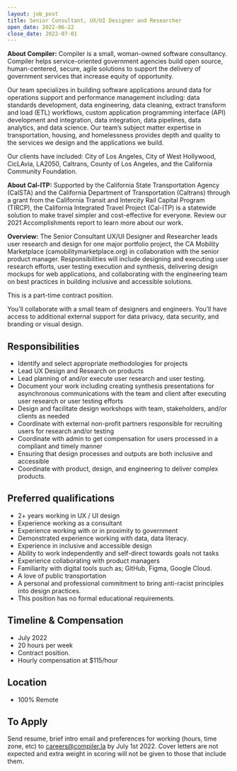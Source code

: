 ```yaml
---
layout: job_post
title: Senior Consultant, UX/UI Designer and Researcher
open_date: 2022-06-22
close_date: 2022-07-01
---
```

**About Compiler:** Compiler is a small, woman-owned software consultancy. Compiler helps service-oriented government agencies build open source, human-centered, secure, agile solutions to support the delivery of government services that increase equity of opportunity.

Our team specializes in building software applications around data for operations support and performance management including: data standards development, data engineering, data cleaning, extract transform and load (ETL) workflows, custom application programming interface (API) development and integration, data integration, data pipelines, data analytics, and data science. Our team’s subject matter expertise in transportation, housing, and homelessness provides depth and quality to the services we design and the applications we build.

Our clients have included: City of Los Angeles, City of West Hollywood, CicLAvia, LA2050, Caltrans, County of Los Angeles, and the California Community Foundation.

**About Cal-ITP:** Supported by the California State Transportation Agency (CalSTA) and the California Department of Transportation (Caltrans) through a grant from the California Transit and Intercity Rail Capital Program (TIRCP), the California Integrated Travel Project (Cal-ITP) is a statewide solution to make travel simpler and cost-effective for everyone. Review our 2021 Accomplishments report to learn more about our work.

**Overview:** The Senior Consultant UX/UI Designer and Researcher leads user research and design for one major portfolio project, the CA Mobility Marketplace (camobilitymarketplace.org) in collaboration with the senior product manager. Responsibilities will include designing and executing user research efforts, user testing execution and synthesis, delivering design mockups for web applications, and collaborating with the engineering team on best practices in building inclusive and accessible solutions.

This is a part-time contract position.

You’ll collaborate with a small team of designers and engineers. You’ll have access to additional external support for data privacy, data security, and branding or visual design.

## Responsibilities

+ Identify and select appropriate methodologies for projects
+ Lead UX Design and Research on products
+ Lead planning of and/or execute user research and user testing.
+ Document your work including creating synthesis presentations for asynchronous communications with the team and client after executing user research or user testing efforts
+ Design and facilitate design workshops with team, stakeholders, and/or clients as needed
+ Coordinate with external non-profit partners responsible for recruiting users for research and/or testing
+ Coordinate with admin to get compensation for users processed in a compliant and timely manner
+ Ensuring that design processes and outputs are both inclusive and accessible
+ Coordinate with product, design, and engineering to deliver complex products.

## Preferred qualifications

+ 2+ years working in UX / UI design
+ Experience working as a consultant
+ Experience working with or in proximity to government
+ Demonstrated experience working with data, data literacy.
+ Experience in inclusive and accessible design
+ Ability to work independently and self-direct towards goals not tasks
+ Experience collaborating with product managers
+ Familiarity with digital tools such as; GitHub, Figma, Google Cloud.
+ A love of public transportation
+ A personal and professional commitment to bring anti-racist principles into design practices.
+ This position has no formal educational requirements.

## Timeline & Compensation

+ July 2022
+ 20 hours per week
+ Contract position.
+ Hourly compensation at $115/hour

## Location

+ 100% Remote

## To Apply

Send resume, brief intro email and preferences for working (hours, time zone, etc) to [careers@compiler.la](mailto:careers@compiler.la) by July 1st 2022.
Cover letters are not expected and extra weight in scoring will not be given to those that include them.
